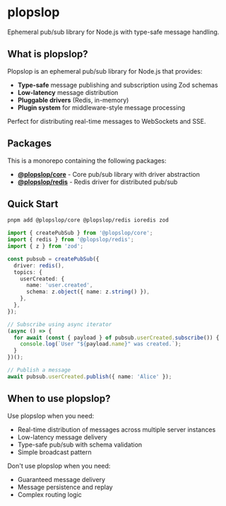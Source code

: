 # plopslop

Ephemeral pub/sub library for Node.js with type-safe message handling.

## What is plopslop?

Plopslop is an ephemeral pub/sub library for Node.js that provides:
- **Type-safe** message publishing and subscription using Zod schemas
- **Low-latency** message distribution
- **Pluggable drivers** (Redis, in-memory)
- **Plugin system** for middleware-style message processing

Perfect for distributing real-time messages to WebSockets and SSE.

## Packages

This is a monorepo containing the following packages:

- **[@plopslop/core](packages/core)** - Core pub/sub library with driver abstraction
- **[@plopslop/redis](packages/redis)** - Redis driver for distributed pub/sub

## Quick Start

```bash
pnpm add @plopslop/core @plopslop/redis ioredis zod
```

```typescript
import { createPubSub } from '@plopslop/core';
import { redis } from '@plopslop/redis';
import { z } from 'zod';

const pubsub = createPubSub({
  driver: redis(),
  topics: {
    userCreated: {
      name: 'user.created',
      schema: z.object({ name: z.string() }),
    },
  },
});

// Subscribe using async iterator
(async () => {
  for await (const { payload } of pubsub.userCreated.subscribe()) {
    console.log(`User "${payload.name}" was created.`);
  }
})();

// Publish a message
await pubsub.userCreated.publish({ name: 'Alice' });
```

## When to use plopslop?

Use plopslop when you need:
- Real-time distribution of messages across multiple server instances
- Low-latency message delivery
- Type-safe pub/sub with schema validation
- Simple broadcast pattern

Don't use plopslop when you need:
- Guaranteed message delivery
- Message persistence and replay
- Complex routing logic

